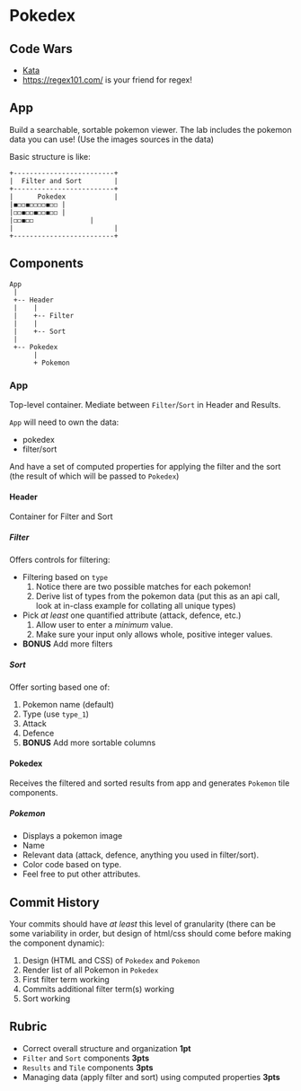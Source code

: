 Pokedex
===

## Code Wars

* [Kata](https://www.codewars.com/kata/simple-validation-of-a-username-with-regex)
* https://regex101.com/ is your friend for regex!

## App

Build a searchable, sortable pokemon viewer. The lab includes the pokemon data you can use! (Use the images sources in the data)

Basic structure is like:

```
+-------------------------+
|  Filter and Sort        |
+-------------------------+
|      Pokedex            |
|◼️◻️◻️◼️◻️◻️◻️◻️◼️◻️◻️ |
|◻️◻️◼️◻️◻️◼️◻️◻️◼️◻️◻️ |
|◻️◻️◼️◻️◻️              |
|                         |
+-------------------------+
```

## Components

```
App
 |
 +-- Header
 |    |
 |    +-- Filter
 |    |
 |    +-- Sort
 |
 +-- Pokedex
      |
      + Pokemon
```

### App

Top-level container. Mediate between `Filter`/`Sort` in Header and Results.

`App` will need to own the data:
* pokedex
* filter/sort

And have a set of computed properties for applying the filter and the sort (the result of which will be passed to `Pokedex`)

#### Header

Container for Filter and Sort

##### Filter

Offers controls for filtering:

* Filtering based on `type`
    1. Notice there are two possible matches for each pokemon!
    1. Derive list of types from the pokemon data (put this as an api call, look at in-class example for collating all unique types)
* Pick _at least_ one quantified attribute (attack, defence, etc.)
    1. Allow user to enter a _minimum_ value.
    1. Make sure your input only allows whole, positive integer values.
* **BONUS** Add more filters

##### Sort

Offer sorting based one of:

1. Pokemon name (default)
1. Type (use `type_1`)
1. Attack
1. Defence
1. **BONUS** Add more sortable columns

#### Pokedex

Receives the filtered and sorted results from app and generates `Pokemon` tile components.

##### Pokemon

* Displays a pokemon image
* Name
* Relevant data (attack, defence, anything you used in filter/sort). 
* Color code based on type. 
* Feel free to put other attributes.

## Commit History

Your commits should have _at least_ this level of granularity (there can be some variability in 
order, but design of html/css should come before making the component dynamic):

1. Design (HTML and CSS) of `Pokedex` and `Pokemon`
1. Render list of all Pokemon in `Pokedex`
1. First filter term working
1. Commits additional filter term(s) working
1. Sort working

## Rubric

* Correct overall structure and organization **1pt**
* `Filter` and `Sort` components **3pts**
* `Results` and `Tile` components **3pts**
* Managing data (apply filter and sort) using computed properties **3pts**
